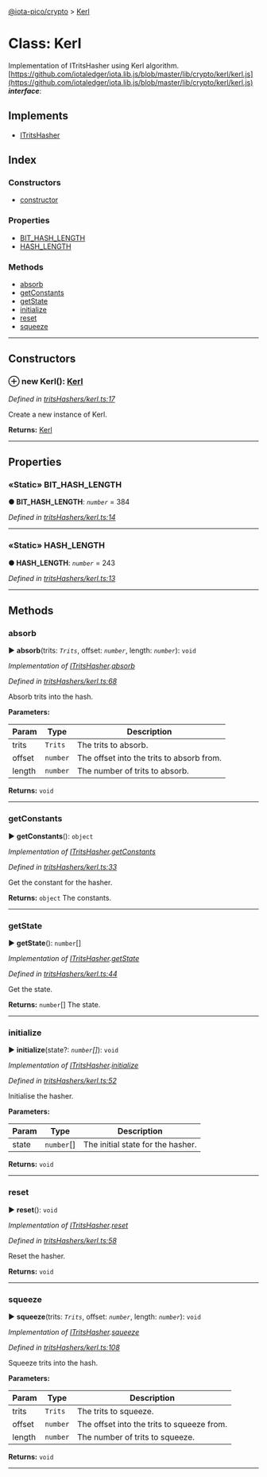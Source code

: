 [@iota-pico/crypto](../README.md) > [Kerl](../classes/kerl.md)



# Class: Kerl


Implementation of ITritsHasher using Kerl algorithm. [https://github.com/iotaledger/iota.lib.js/blob/master/lib/crypto/kerl/kerl.js](https://github.com/iotaledger/iota.lib.js/blob/master/lib/crypto/kerl/kerl.js)
*__interface__*: 


## Implements

* [ITritsHasher](../interfaces/itritshasher.md)

## Index

### Constructors

* [constructor](kerl.md#constructor)


### Properties

* [BIT_HASH_LENGTH](kerl.md#bit_hash_length)
* [HASH_LENGTH](kerl.md#hash_length)


### Methods

* [absorb](kerl.md#absorb)
* [getConstants](kerl.md#getconstants)
* [getState](kerl.md#getstate)
* [initialize](kerl.md#initialize)
* [reset](kerl.md#reset)
* [squeeze](kerl.md#squeeze)



---
## Constructors
<a id="constructor"></a>


### ⊕ **new Kerl**(): [Kerl](kerl.md)


*Defined in [tritsHashers/kerl.ts:17](https://github.com/iotaeco/iota-pico-crypto/blob/d4510b9/src/tritsHashers/kerl.ts#L17)*



Create a new instance of Kerl.




**Returns:** [Kerl](kerl.md)

---


## Properties
<a id="bit_hash_length"></a>

### «Static» BIT_HASH_LENGTH

**●  BIT_HASH_LENGTH**:  *`number`*  = 384

*Defined in [tritsHashers/kerl.ts:14](https://github.com/iotaeco/iota-pico-crypto/blob/d4510b9/src/tritsHashers/kerl.ts#L14)*





___

<a id="hash_length"></a>

### «Static» HASH_LENGTH

**●  HASH_LENGTH**:  *`number`*  = 243

*Defined in [tritsHashers/kerl.ts:13](https://github.com/iotaeco/iota-pico-crypto/blob/d4510b9/src/tritsHashers/kerl.ts#L13)*





___


## Methods
<a id="absorb"></a>

###  absorb

► **absorb**(trits: *`Trits`*, offset: *`number`*, length: *`number`*): `void`



*Implementation of [ITritsHasher](../interfaces/itritshasher.md).[absorb](../interfaces/itritshasher.md#absorb)*

*Defined in [tritsHashers/kerl.ts:68](https://github.com/iotaeco/iota-pico-crypto/blob/d4510b9/src/tritsHashers/kerl.ts#L68)*



Absorb trits into the hash.


**Parameters:**

| Param | Type | Description |
| ------ | ------ | ------ |
| trits | `Trits`   |  The trits to absorb. |
| offset | `number`   |  The offset into the trits to absorb from. |
| length | `number`   |  The number of trits to absorb. |





**Returns:** `void`





___

<a id="getconstants"></a>

###  getConstants

► **getConstants**(): `object`



*Implementation of [ITritsHasher](../interfaces/itritshasher.md).[getConstants](../interfaces/itritshasher.md#getconstants)*

*Defined in [tritsHashers/kerl.ts:33](https://github.com/iotaeco/iota-pico-crypto/blob/d4510b9/src/tritsHashers/kerl.ts#L33)*



Get the constant for the hasher.




**Returns:** `object`
The constants.






___

<a id="getstate"></a>

###  getState

► **getState**(): `number`[]



*Implementation of [ITritsHasher](../interfaces/itritshasher.md).[getState](../interfaces/itritshasher.md#getstate)*

*Defined in [tritsHashers/kerl.ts:44](https://github.com/iotaeco/iota-pico-crypto/blob/d4510b9/src/tritsHashers/kerl.ts#L44)*



Get the state.




**Returns:** `number`[]
The state.






___

<a id="initialize"></a>

###  initialize

► **initialize**(state?: *`number`[]*): `void`



*Implementation of [ITritsHasher](../interfaces/itritshasher.md).[initialize](../interfaces/itritshasher.md#initialize)*

*Defined in [tritsHashers/kerl.ts:52](https://github.com/iotaeco/iota-pico-crypto/blob/d4510b9/src/tritsHashers/kerl.ts#L52)*



Initialise the hasher.


**Parameters:**

| Param | Type | Description |
| ------ | ------ | ------ |
| state | `number`[]   |  The initial state for the hasher. |





**Returns:** `void`





___

<a id="reset"></a>

###  reset

► **reset**(): `void`



*Implementation of [ITritsHasher](../interfaces/itritshasher.md).[reset](../interfaces/itritshasher.md#reset)*

*Defined in [tritsHashers/kerl.ts:58](https://github.com/iotaeco/iota-pico-crypto/blob/d4510b9/src/tritsHashers/kerl.ts#L58)*



Reset the hasher.




**Returns:** `void`





___

<a id="squeeze"></a>

###  squeeze

► **squeeze**(trits: *`Trits`*, offset: *`number`*, length: *`number`*): `void`



*Implementation of [ITritsHasher](../interfaces/itritshasher.md).[squeeze](../interfaces/itritshasher.md#squeeze)*

*Defined in [tritsHashers/kerl.ts:108](https://github.com/iotaeco/iota-pico-crypto/blob/d4510b9/src/tritsHashers/kerl.ts#L108)*



Squeeze trits into the hash.


**Parameters:**

| Param | Type | Description |
| ------ | ------ | ------ |
| trits | `Trits`   |  The trits to squeeze. |
| offset | `number`   |  The offset into the trits to squeeze from. |
| length | `number`   |  The number of trits to squeeze. |





**Returns:** `void`





___



